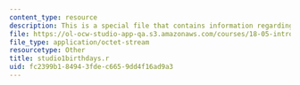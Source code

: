 ```yaml
---
content_type: resource
description: This is a special file that contains information regarding studio 1 birthdays.
file: https://ol-ocw-studio-app-qa.s3.amazonaws.com/courses/18-05-introduction-to-probability-and-statistics-spring-2014/fc2399b184943fdec6659dd4f16ad9a3_studio1birthdays.r
file_type: application/octet-stream
resourcetype: Other
title: studio1birthdays.r
uid: fc2399b1-8494-3fde-c665-9dd4f16ad9a3
---
```

